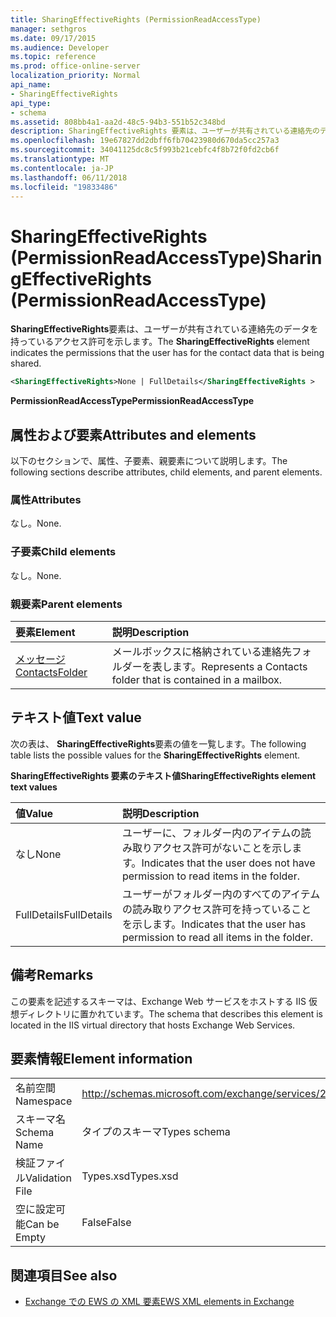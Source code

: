 ```yaml
---
title: SharingEffectiveRights (PermissionReadAccessType)
manager: sethgros
ms.date: 09/17/2015
ms.audience: Developer
ms.topic: reference
ms.prod: office-online-server
localization_priority: Normal
api_name:
- SharingEffectiveRights
api_type:
- schema
ms.assetid: 808bb4a1-aa2d-48c5-94b3-551b52c348bd
description: SharingEffectiveRights 要素は、ユーザーが共有されている連絡先のデータを持っているアクセス許可を示します。
ms.openlocfilehash: 19e67827dd2dbff6fb70423980d670da5cc257a3
ms.sourcegitcommit: 34041125dc8c5f993b21cebfc4f8b72f0fd2cb6f
ms.translationtype: MT
ms.contentlocale: ja-JP
ms.lasthandoff: 06/11/2018
ms.locfileid: "19833486"
---
```

# <a name="sharingeffectiverights-permissionreadaccesstype"></a><span data-ttu-id="9fefd-103">SharingEffectiveRights (PermissionReadAccessType)</span><span class="sxs-lookup"><span data-stu-id="9fefd-103">SharingEffectiveRights (PermissionReadAccessType)</span></span>

<span data-ttu-id="9fefd-104">**SharingEffectiveRights**要素は、ユーザーが共有されている連絡先のデータを持っているアクセス許可を示します。</span><span class="sxs-lookup"><span data-stu-id="9fefd-104">The **SharingEffectiveRights** element indicates the permissions that the user has for the contact data that is being shared.</span></span> 
  
```XML
<SharingEffectiveRights>None | FullDetails</SharingEffectiveRights >
```

 <span data-ttu-id="9fefd-105">**PermissionReadAccessType**</span><span class="sxs-lookup"><span data-stu-id="9fefd-105">**PermissionReadAccessType**</span></span>
## <a name="attributes-and-elements"></a><span data-ttu-id="9fefd-106">属性および要素</span><span class="sxs-lookup"><span data-stu-id="9fefd-106">Attributes and elements</span></span>

<span data-ttu-id="9fefd-107">以下のセクションで、属性、子要素、親要素について説明します。</span><span class="sxs-lookup"><span data-stu-id="9fefd-107">The following sections describe attributes, child elements, and parent elements.</span></span>
  
### <a name="attributes"></a><span data-ttu-id="9fefd-108">属性</span><span class="sxs-lookup"><span data-stu-id="9fefd-108">Attributes</span></span>

<span data-ttu-id="9fefd-109">なし。</span><span class="sxs-lookup"><span data-stu-id="9fefd-109">None.</span></span>
  
### <a name="child-elements"></a><span data-ttu-id="9fefd-110">子要素</span><span class="sxs-lookup"><span data-stu-id="9fefd-110">Child elements</span></span>

<span data-ttu-id="9fefd-111">なし。</span><span class="sxs-lookup"><span data-stu-id="9fefd-111">None.</span></span>
  
### <a name="parent-elements"></a><span data-ttu-id="9fefd-112">親要素</span><span class="sxs-lookup"><span data-stu-id="9fefd-112">Parent elements</span></span>

|<span data-ttu-id="9fefd-113">**要素**</span><span class="sxs-lookup"><span data-stu-id="9fefd-113">**Element**</span></span>|<span data-ttu-id="9fefd-114">**説明**</span><span class="sxs-lookup"><span data-stu-id="9fefd-114">**Description**</span></span>|
|:-----|:-----|
|[<span data-ttu-id="9fefd-115">メッセージ</span><span class="sxs-lookup"><span data-stu-id="9fefd-115">ContactsFolder</span></span>](contactsfolder.md) <br/> |<span data-ttu-id="9fefd-116">メールボックスに格納されている連絡先フォルダーを表します。</span><span class="sxs-lookup"><span data-stu-id="9fefd-116">Represents a Contacts folder that is contained in a mailbox.</span></span>  <br/> |
   
## <a name="text-value"></a><span data-ttu-id="9fefd-117">テキスト値</span><span class="sxs-lookup"><span data-stu-id="9fefd-117">Text value</span></span>

<span data-ttu-id="9fefd-118">次の表は、 **SharingEffectiveRights**要素の値を一覧します。</span><span class="sxs-lookup"><span data-stu-id="9fefd-118">The following table lists the possible values for the **SharingEffectiveRights** element.</span></span> 
  
<span data-ttu-id="9fefd-119">**SharingEffectiveRights 要素のテキスト値**</span><span class="sxs-lookup"><span data-stu-id="9fefd-119">**SharingEffectiveRights element text values**</span></span>

|<span data-ttu-id="9fefd-120">**値**</span><span class="sxs-lookup"><span data-stu-id="9fefd-120">**Value**</span></span>|<span data-ttu-id="9fefd-121">**説明**</span><span class="sxs-lookup"><span data-stu-id="9fefd-121">**Description**</span></span>|
|:-----|:-----|
|<span data-ttu-id="9fefd-122">なし</span><span class="sxs-lookup"><span data-stu-id="9fefd-122">None</span></span>  <br/> |<span data-ttu-id="9fefd-123">ユーザーに、フォルダー内のアイテムの読み取りアクセス許可がないことを示します。</span><span class="sxs-lookup"><span data-stu-id="9fefd-123">Indicates that the user does not have permission to read items in the folder.</span></span>  <br/> |
|<span data-ttu-id="9fefd-124">FullDetails</span><span class="sxs-lookup"><span data-stu-id="9fefd-124">FullDetails</span></span>  <br/> |<span data-ttu-id="9fefd-125">ユーザーがフォルダー内のすべてのアイテムの読み取りアクセス許可を持っていることを示します。</span><span class="sxs-lookup"><span data-stu-id="9fefd-125">Indicates that the user has permission to read all items in the folder.</span></span>  <br/> |
   
## <a name="remarks"></a><span data-ttu-id="9fefd-126">備考</span><span class="sxs-lookup"><span data-stu-id="9fefd-126">Remarks</span></span>

<span data-ttu-id="9fefd-127">この要素を記述するスキーマは、Exchange Web サービスをホストする IIS 仮想ディレクトリに置かれています。</span><span class="sxs-lookup"><span data-stu-id="9fefd-127">The schema that describes this element is located in the IIS virtual directory that hosts Exchange Web Services.</span></span>
  
## <a name="element-information"></a><span data-ttu-id="9fefd-128">要素情報</span><span class="sxs-lookup"><span data-stu-id="9fefd-128">Element information</span></span>

|||
|:-----|:-----|
|<span data-ttu-id="9fefd-129">名前空間</span><span class="sxs-lookup"><span data-stu-id="9fefd-129">Namespace</span></span>  <br/> |http://schemas.microsoft.com/exchange/services/2006/types  <br/> |
|<span data-ttu-id="9fefd-130">スキーマ名</span><span class="sxs-lookup"><span data-stu-id="9fefd-130">Schema Name</span></span>  <br/> |<span data-ttu-id="9fefd-131">タイプのスキーマ</span><span class="sxs-lookup"><span data-stu-id="9fefd-131">Types schema</span></span>  <br/> |
|<span data-ttu-id="9fefd-132">検証ファイル</span><span class="sxs-lookup"><span data-stu-id="9fefd-132">Validation File</span></span>  <br/> |<span data-ttu-id="9fefd-133">Types.xsd</span><span class="sxs-lookup"><span data-stu-id="9fefd-133">Types.xsd</span></span>  <br/> |
|<span data-ttu-id="9fefd-134">空に設定可能</span><span class="sxs-lookup"><span data-stu-id="9fefd-134">Can be Empty</span></span>  <br/> |<span data-ttu-id="9fefd-135">False</span><span class="sxs-lookup"><span data-stu-id="9fefd-135">False</span></span>  <br/> |
   
## <a name="see-also"></a><span data-ttu-id="9fefd-136">関連項目</span><span class="sxs-lookup"><span data-stu-id="9fefd-136">See also</span></span>



- [<span data-ttu-id="9fefd-137">Exchange での EWS の XML 要素</span><span class="sxs-lookup"><span data-stu-id="9fefd-137">EWS XML elements in Exchange</span></span>](ews-xml-elements-in-exchange.md)

